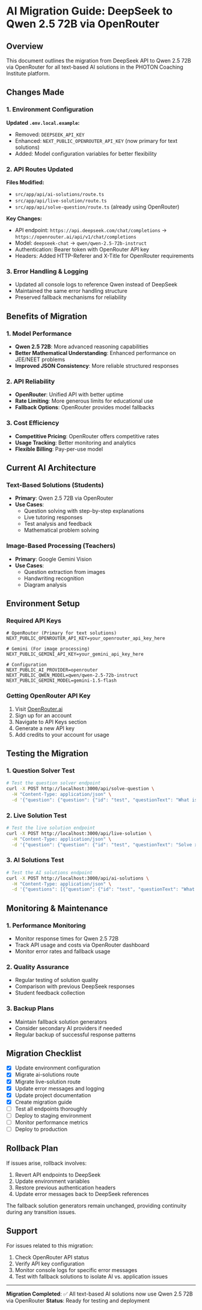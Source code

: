 # AI Migration Guide: DeepSeek to Qwen 2.5 72B via OpenRouter

## Overview
This document outlines the migration from DeepSeek API to Qwen 2.5 72B via OpenRouter for all text-based AI solutions in the PHOTON Coaching Institute platform.

## Changes Made

### 1. Environment Configuration
**Updated `.env.local.example`:**
- Removed: `DEEPSEEK_API_KEY`
- Enhanced: `NEXT_PUBLIC_OPENROUTER_API_KEY` (now primary for text solutions)
- Added: Model configuration variables for better flexibility

### 2. API Routes Updated
**Files Modified:**
- `src/app/api/ai-solutions/route.ts`
- `src/app/api/live-solution/route.ts`
- `src/app/api/solve-question/route.ts` (already using OpenRouter)

**Key Changes:**
- API endpoint: `https://api.deepseek.com/chat/completions` → `https://openrouter.ai/api/v1/chat/completions`
- Model: `deepseek-chat` → `qwen/qwen-2.5-72b-instruct`
- Authentication: Bearer token with OpenRouter API key
- Headers: Added HTTP-Referer and X-Title for OpenRouter requirements

### 3. Error Handling & Logging
- Updated all console logs to reference Qwen instead of DeepSeek
- Maintained the same error handling structure
- Preserved fallback mechanisms for reliability

## Benefits of Migration

### 1. Model Performance
- **Qwen 2.5 72B**: More advanced reasoning capabilities
- **Better Mathematical Understanding**: Enhanced performance on JEE/NEET problems
- **Improved JSON Consistency**: More reliable structured responses

### 2. API Reliability
- **OpenRouter**: Unified API with better uptime
- **Rate Limiting**: More generous limits for educational use
- **Fallback Options**: OpenRouter provides model fallbacks

### 3. Cost Efficiency
- **Competitive Pricing**: OpenRouter offers competitive rates
- **Usage Tracking**: Better monitoring and analytics
- **Flexible Billing**: Pay-per-use model

## Current AI Architecture

### Text-Based Solutions (Students)
- **Primary**: Qwen 2.5 72B via OpenRouter
- **Use Cases**: 
  - Question solving with step-by-step explanations
  - Live tutoring responses
  - Test analysis and feedback
  - Mathematical problem solving

### Image-Based Processing (Teachers)
- **Primary**: Google Gemini Vision
- **Use Cases**:
  - Question extraction from images
  - Handwriting recognition
  - Diagram analysis

## Environment Setup

### Required API Keys
```env
# OpenRouter (Primary for text solutions)
NEXT_PUBLIC_OPENROUTER_API_KEY=your_openrouter_api_key_here

# Gemini (For image processing)
NEXT_PUBLIC_GEMINI_API_KEY=your_gemini_api_key_here

# Configuration
NEXT_PUBLIC_AI_PROVIDER=openrouter
NEXT_PUBLIC_QWEN_MODEL=qwen/qwen-2.5-72b-instruct
NEXT_PUBLIC_GEMINI_MODEL=gemini-1.5-flash
```

### Getting OpenRouter API Key
1. Visit [OpenRouter.ai](https://openrouter.ai)
2. Sign up for an account
3. Navigate to API Keys section
4. Generate a new API key
5. Add credits to your account for usage

## Testing the Migration

### 1. Question Solver Test
```bash
# Test the question solver endpoint
curl -X POST http://localhost:3000/api/solve-question \
  -H "Content-Type: application/json" \
  -d '{"question": {"question": {"id": "test", "questionText": "What is 2+2?", "options": ["3", "4", "5", "6"], "correctAnswer": "4", "subject": "Mathematics"}, "selectedAnswer": "4", "isCorrect": true}}'
```

### 2. Live Solution Test
```bash
# Test the live solution endpoint
curl -X POST http://localhost:3000/api/live-solution \
  -H "Content-Type: application/json" \
  -d '{"question": {"question": {"id": "test", "questionText": "Solve x^2 = 16", "options": ["x=4", "x=±4", "x=-4", "x=8"], "correctAnswer": "x=±4", "subject": "Mathematics"}, "selectedAnswer": "x=4", "isCorrect": false}}'
```

### 3. AI Solutions Test
```bash
# Test the AI solutions endpoint
curl -X POST http://localhost:3000/api/ai-solutions \
  -H "Content-Type: application/json" \
  -d '{"questions": [{"question": {"id": "test", "questionText": "What is the derivative of x^2?", "options": ["x", "2x", "x^2", "2"], "correctAnswer": "2x", "subject": "Mathematics"}, "selectedAnswer": "x", "isCorrect": false}]}'
```

## Monitoring & Maintenance

### 1. Performance Monitoring
- Monitor response times for Qwen 2.5 72B
- Track API usage and costs via OpenRouter dashboard
- Monitor error rates and fallback usage

### 2. Quality Assurance
- Regular testing of solution quality
- Comparison with previous DeepSeek responses
- Student feedback collection

### 3. Backup Plans
- Maintain fallback solution generators
- Consider secondary AI providers if needed
- Regular backup of successful response patterns

## Migration Checklist

- [x] Update environment configuration
- [x] Migrate ai-solutions route
- [x] Migrate live-solution route  
- [x] Update error messages and logging
- [x] Update project documentation
- [x] Create migration guide
- [ ] Test all endpoints thoroughly
- [ ] Deploy to staging environment
- [ ] Monitor performance metrics
- [ ] Deploy to production

## Rollback Plan

If issues arise, rollback involves:
1. Revert API endpoints to DeepSeek
2. Update environment variables
3. Restore previous authentication headers
4. Update error messages back to DeepSeek references

The fallback solution generators remain unchanged, providing continuity during any transition issues.

## Support

For issues related to this migration:
1. Check OpenRouter API status
2. Verify API key configuration
3. Monitor console logs for specific error messages
4. Test with fallback solutions to isolate AI vs. application issues

---

**Migration Completed**: ✅ All text-based AI solutions now use Qwen 2.5 72B via OpenRouter
**Status**: Ready for testing and deployment